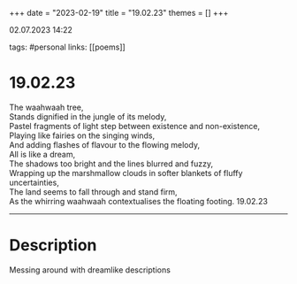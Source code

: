 +++
date = "2023-02-19"
title = "19.02.23"
themes = []
+++

02.07.2023 14:22

tags: #personal
links: [[poems]]

# 19.02.23
The waahwaah tree,  
Stands dignified in the jungle of its melody,  
Pastel fragments of light step between existence and non-existence,  
Playing like fairies on the singing winds,  
And adding flashes of flavour to the flowing melody,  
All is like a dream,  
The shadows too bright and the lines blurred and fuzzy,  
Wrapping up the marshmallow clouds in softer blankets of fluffy uncertainties,  
The land seems to fall through and stand firm,  
As the whirring waahwaah contextualises the floating footing.
19.02.23

---
# Description
Messing around with dreamlike descriptions